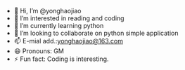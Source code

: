 - 👋 Hi, I’m @yonghaojiao
- 👀 I’m interested in reading and coding
- 🌱 I’m currently learning python
- 💞️ I’m looking to collaborate on python simple application
- 📫 E-mial add.:yonghaojiao@163.com
- 😄 Pronouns: GM
- ⚡ Fun fact: Coding is interesting.

<!---
yonghaojiao/yonghaojiao is a ✨ special ✨ repository because its `README.md` (this file) appears on your GitHub profile.
You can click the Preview link to take a look at your changes.
--->
